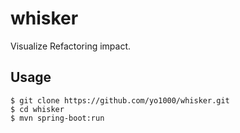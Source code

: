 # whisker
Visualize Refactoring impact.

## Usage

```
$ git clone https://github.com/yo1000/whisker.git
$ cd whisker
$ mvn spring-boot:run
```
